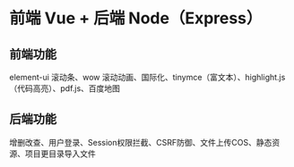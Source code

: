 # 前端 Vue + 后端 Node（Express）

## 前端功能

element-ui 滚动条、wow 滚动动画、国际化、tinymce（富文本）、highlight.js（代码高亮）、pdf.js、百度地图

## 后端功能

增删改查、用户登录、Session权限拦截、CSRF防御、文件上传COS、静态资源、项目更目录导入文件